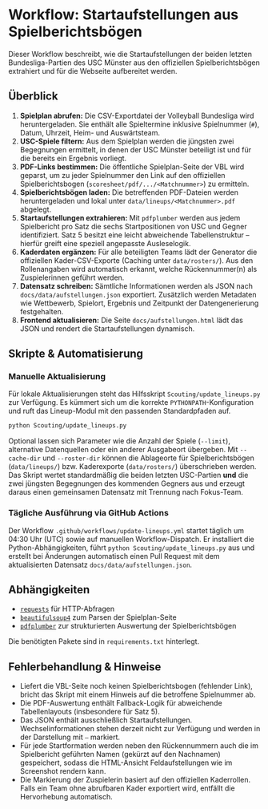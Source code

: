 # Workflow: Startaufstellungen aus Spielberichtsbögen

Dieser Workflow beschreibt, wie die Startaufstellungen der beiden letzten Bundesliga-Partien des USC Münster aus den offiziellen Spielberichtsbögen extrahiert und für die Webseite aufbereitet werden.

## Überblick

1. **Spielplan abrufen:** Die CSV-Exportdatei der Volleyball Bundesliga wird heruntergeladen. Sie enthält alle Spieltermine inklusive Spielnummer (`#`), Datum, Uhrzeit, Heim- und Auswärtsteam.
2. **USC-Spiele filtern:** Aus dem Spielplan werden die jüngsten zwei Begegnungen ermittelt, in denen der USC Münster beteiligt ist und für die bereits ein Ergebnis vorliegt.
3. **PDF-Links bestimmen:** Die öffentliche Spielplan-Seite der VBL wird geparst, um zu jeder Spielnummer den Link auf den offiziellen Spielberichtsbogen (`scoresheet/pdf/.../<Matchnummer>`) zu ermitteln.
4. **Spielberichtsbögen laden:** Die betreffenden PDF-Dateien werden heruntergeladen und lokal unter `data/lineups/<Matchnummer>.pdf` abgelegt.
5. **Startaufstellungen extrahieren:** Mit `pdfplumber` werden aus jedem Spielbericht pro Satz die sechs Startpositionen von USC und Gegner identifiziert. Satz 5 besitzt eine leicht abweichende Tabellenstruktur – hierfür greift eine speziell angepasste Ausleselogik.
6. **Kaderdaten ergänzen:** Für alle beteiligten Teams lädt der Generator die offiziellen Kader-CSV-Exporte (Caching unter `data/rosters/`). Aus den Rollenangaben wird automatisch erkannt, welche Rückennummer(n) als Zuspielerinnen geführt werden.
7. **Datensatz schreiben:** Sämtliche Informationen werden als JSON nach `docs/data/aufstellungen.json` exportiert. Zusätzlich werden Metadaten wie Wettbewerb, Spielort, Ergebnis und Zeitpunkt der Datengenerierung festgehalten.
8. **Frontend aktualisieren:** Die Seite `docs/aufstellungen.html` lädt das JSON und rendert die Startaufstellungen dynamisch.

## Skripte & Automatisierung

### Manuelle Aktualisierung

Für lokale Aktualisierungen steht das Hilfsskript `Scouting/update_lineups.py` zur Verfügung. Es kümmert sich um die korrekte `PYTHONPATH`-Konfiguration und ruft das Lineup-Modul mit den passenden Standardpfaden auf.

```bash
python Scouting/update_lineups.py
```

Optional lassen sich Parameter wie die Anzahl der Spiele (`--limit`), alternative Datenquellen oder ein anderer Ausgabeort übergeben. Mit `--cache-dir` und `--roster-dir` können die Ablageorte für Spielberichtsbögen (`data/lineups/`) bzw. Kaderexporte (`data/rosters/`) überschrieben werden. Das Skript wertet standardmäßig die beiden letzten USC-Partien **und** die zwei jüngsten Begegnungen des kommenden Gegners aus und erzeugt daraus einen gemeinsamen Datensatz mit Trennung nach Fokus-Team.

### Tägliche Ausführung via GitHub Actions

Der Workflow `.github/workflows/update-lineups.yml` startet täglich um 04:30 Uhr (UTC) sowie auf manuellen Workflow-Dispatch. Er installiert die Python-Abhängigkeiten, führt `python Scouting/update_lineups.py` aus und erstellt bei Änderungen automatisch einen Pull Request mit dem aktualisierten Datensatz `docs/data/aufstellungen.json`.

## Abhängigkeiten

- [`requests`](https://pypi.org/project/requests/) für HTTP-Abfragen
- [`beautifulsoup4`](https://www.crummy.com/software/BeautifulSoup/) zum Parsen der Spielplan-Seite
- [`pdfplumber`](https://github.com/jsvine/pdfplumber) zur strukturierten Auswertung der Spielberichtsbögen

Die benötigten Pakete sind in `requirements.txt` hinterlegt.

## Fehlerbehandlung & Hinweise

- Liefert die VBL-Seite noch keinen Spielberichtsbogen (fehlender Link), bricht das Skript mit einem Hinweis auf die betroffene Spielnummer ab.
- Die PDF-Auswertung enthält Fallback-Logik für abweichende Tabellenlayouts (insbesondere für Satz 5).
- Das JSON enthält ausschließlich Startaufstellungen. Wechselinformationen stehen derzeit nicht zur Verfügung und werden in der Darstellung mit `–` markiert.
- Für jede Startformation werden neben den Rückennummern auch die im Spielbericht geführten Namen (gekürzt auf den Nachnamen) gespeichert, sodass die HTML-Ansicht Feldaufstellungen wie im Screenshot rendern kann.
- Die Markierung der Zuspielerin basiert auf den offiziellen Kaderrollen. Falls ein Team ohne abrufbaren Kader exportiert wird, entfällt die Hervorhebung automatisch.

